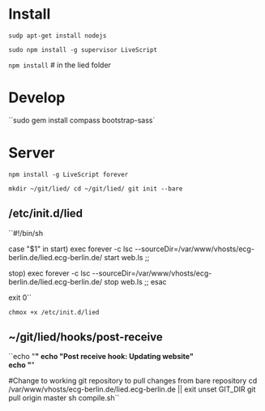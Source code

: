 # Install
``sudp apt-get install nodejs``

``sudo npm install -g supervisor LiveScript``

``npm install`` # in the lied folder


# Develop
``sudo gem install compass bootstrap-sass`

# Server

``npm install -g LiveScript forever``

``mkdir ~/git/lied/
cd ~/git/lied/
git init --bare``

## /etc/init.d/lied
``#!/bin/sh

case "$1" in
  start)
  exec forever -c lsc --sourceDir=/var/www/vhosts/ecg-berlin.de/lied.ecg-berlin.de/ start web.ls
  ;;

  stop)
  exec forever -c lsc --sourceDir=/var/www/vhosts/ecg-berlin.de/lied.ecg-berlin.de/ stop web.ls
  ;;
esac

exit 0``


``chmox +x /etc/init.d/lied``

## ~/git/lied/hooks/post-receive

``echo "********************"
echo "Post receive hook: Updating website"                       
echo "********************"

#Change to working git repository to pull changes from bare repository
cd /var/www/vhosts/ecg-berlin.de/lied.ecg-berlin.de || exit 
unset GIT_DIR
git pull origin master
sh compile.sh``

